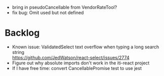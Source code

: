 - bring in pseudoCancellable from VendorRateTool?
- fix bug: Omit used but not defined

# Backlog

- Known issue: ValidatedSelect text overflow when typing a long search string  
  https://github.com/JedWatson/react-select/issues/2774
- Figure out why absolute imports don't work in the iti-react project
- If I have free time: convert CancellablePromise test to use jest
